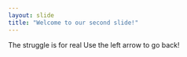 ```yaml
---
layout: slide
title: "Welcome to our second slide!"
---
```

The struggle is for real
Use the left arrow to go back!
